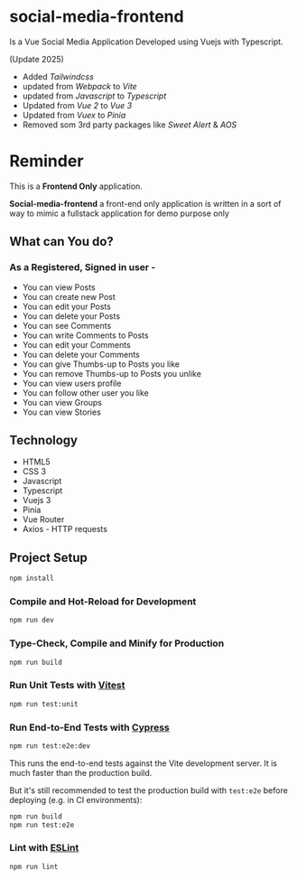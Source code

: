 # social-media-frontend

Is a Vue Social Media Application Developed using Vuejs with Typescript.

(Update 2025) 
- Added *Tailwindcss*
- updated from *Webpack* to *Vite*
- updated from *Javascript* to *Typescript*
- Updated from *Vue 2* to *Vue 3*
- Updated from *Vuex* to *Pinia*
- Removed som 3rd party packages like *Sweet Alert* & *AOS*

# Reminder

This is a **Frontend Only** application.

**Social-media-frontend** a front-end only application is written in a sort of way to mimic a fullstack application for demo purpose only

## What can You do?

### As a Registered, Signed in user -

- You can view Posts
- You can create new Post
- You can edit your Posts
- You can delete your Posts
- You can see Comments
- You can write Comments to Posts
- You can edit your Comments
- You can delete your Comments
- You can give Thumbs-up to Posts you like
- You can remove Thumbs-up to Posts you unlike
- You can view users profile
- You can follow other user you like
- You can view Groups
- You can view Stories

## Technology

- HTML5
- CSS 3
- Javascript
- Typescript
- Vuejs 3
- Pinia
- Vue Router
- Axios - HTTP requests

## Project Setup

```sh
npm install
```

### Compile and Hot-Reload for Development

```sh
npm run dev
```

### Type-Check, Compile and Minify for Production

```sh
npm run build
```

### Run Unit Tests with [Vitest](https://vitest.dev/)

```sh
npm run test:unit
```

### Run End-to-End Tests with [Cypress](https://www.cypress.io/)

```sh
npm run test:e2e:dev
```

This runs the end-to-end tests against the Vite development server.
It is much faster than the production build.

But it's still recommended to test the production build with `test:e2e` before deploying (e.g. in CI environments):

```sh
npm run build
npm run test:e2e
```

### Lint with [ESLint](https://eslint.org/)

```sh
npm run lint
```
